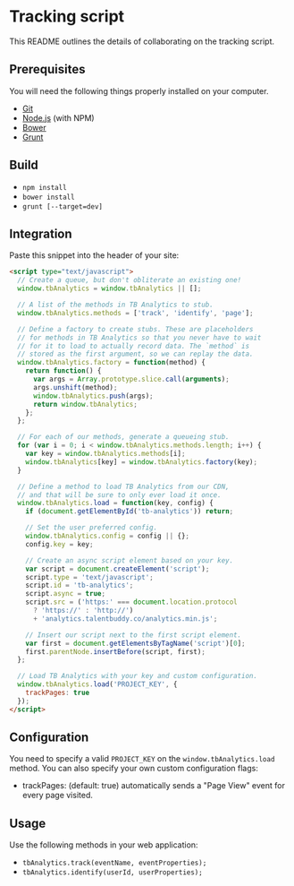 # Tracking script

This README outlines the details of collaborating on the tracking script.

## Prerequisites

You will need the following things properly installed on your computer.

* [Git](http://git-scm.com/)
* [Node.js](http://nodejs.org/) (with NPM)
* [Bower](http://bower.io/)
* [Grunt](http://gruntjs.com/)

## Build

* `npm install`
* `bower install`
* `grunt [--target=dev]`

## Integration

Paste this snippet into the header of your site:

```html
<script type="text/javascript">
  // Create a queue, but don't obliterate an existing one!
  window.tbAnalytics = window.tbAnalytics || [];

  // A list of the methods in TB Analytics to stub.
  window.tbAnalytics.methods = ['track', 'identify', 'page'];

  // Define a factory to create stubs. These are placeholders
  // for methods in TB Analytics so that you never have to wait
  // for it to load to actually record data. The `method` is
  // stored as the first argument, so we can replay the data.
  window.tbAnalytics.factory = function(method) {
    return function() {
      var args = Array.prototype.slice.call(arguments);
      args.unshift(method);
      window.tbAnalytics.push(args);
      return window.tbAnalytics;
    };
  };

  // For each of our methods, generate a queueing stub.
  for (var i = 0; i < window.tbAnalytics.methods.length; i++) {
    var key = window.tbAnalytics.methods[i];
    window.tbAnalytics[key] = window.tbAnalytics.factory(key);
  }

  // Define a method to load TB Analytics from our CDN,
  // and that will be sure to only ever load it once.
  window.tbAnalytics.load = function(key, config) {
    if (document.getElementById('tb-analytics')) return;

    // Set the user preferred config.
    window.tbAnalytics.config = config || {};
    config.key = key;

    // Create an async script element based on your key.
    var script = document.createElement('script');
    script.type = 'text/javascript';
    script.id = 'tb-analytics';
    script.async = true;
    script.src = ('https:' === document.location.protocol
      ? 'https://' : 'http://')
      + 'analytics.talentbuddy.co/analytics.min.js';

    // Insert our script next to the first script element.
    var first = document.getElementsByTagName('script')[0];
    first.parentNode.insertBefore(script, first);
  };

  // Load TB Analytics with your key and custom configuration.
  window.tbAnalytics.load('PROJECT_KEY', {
    trackPages: true
  });
</script>
```

## Configuration

You need to specify a valid `PROJECT_KEY` on the `window.tbAnalytics.load`
method. You can also specify your own custom configuration flags:

* trackPages: (default: true) automatically sends a "Page View" event for every
  page visited.

## Usage

Use the following methods in your web application:

* `tbAnalytics.track(eventName, eventProperties);`
* `tbAnalytics.identify(userId, userProperties);`
